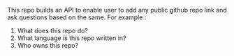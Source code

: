 This repo builds an API to enable user to add any public github repo link and ask questions based on the same.
For example : 
1. What does this repo do?
2. What language is this repo written in?
3. Who owns this repo?
